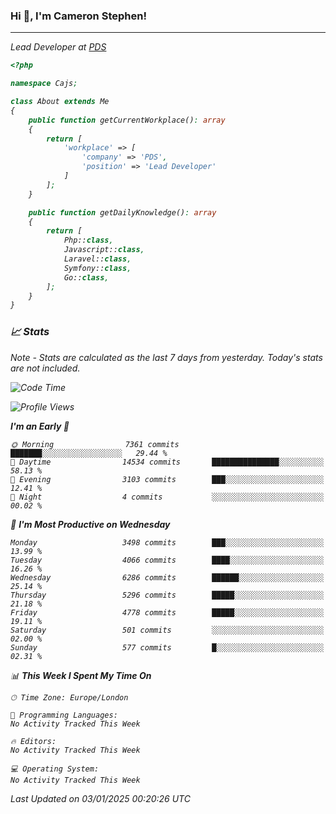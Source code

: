 ### Hi 👋, I'm Cameron Stephen!
<hr>
<p><em>Lead Developer at <a href="https://prindatasolutions.co.uk">PDS</a></p>


```php
<?php

namespace Cajs;

class About extends Me
{
    public function getCurrentWorkplace(): array
    {
        return [
            'workplace' => [
                'company' => 'PDS',
                'position' => 'Lead Developer'
            ]
        ];
    }

    public function getDailyKnowledge(): array
    {
        return [
            Php::class,
            Javascript::class,
            Laravel::class,
            Symfony::class,
            Go::class,
        ];
    }
}
```

### 📈 Stats
<p><em>Note - Stats are calculated as the last 7 days from yesterday. Today's stats are not included.</em></p>


<!--START_SECTION:waka-->
![Code Time](http://img.shields.io/badge/Code%20Time-4%2C151%20hrs%2040%20mins-blue)

![Profile Views](http://img.shields.io/badge/Profile%20Views-0-blue)

**I'm an Early 🐤** 

```text
🌞 Morning                7361 commits        ███████░░░░░░░░░░░░░░░░░░   29.44 % 
🌆 Daytime                14534 commits       ███████████████░░░░░░░░░░   58.13 % 
🌃 Evening                3103 commits        ███░░░░░░░░░░░░░░░░░░░░░░   12.41 % 
🌙 Night                  4 commits           ░░░░░░░░░░░░░░░░░░░░░░░░░   00.02 % 
```
📅 **I'm Most Productive on Wednesday** 

```text
Monday                   3498 commits        ███░░░░░░░░░░░░░░░░░░░░░░   13.99 % 
Tuesday                  4066 commits        ████░░░░░░░░░░░░░░░░░░░░░   16.26 % 
Wednesday                6286 commits        ██████░░░░░░░░░░░░░░░░░░░   25.14 % 
Thursday                 5296 commits        █████░░░░░░░░░░░░░░░░░░░░   21.18 % 
Friday                   4778 commits        █████░░░░░░░░░░░░░░░░░░░░   19.11 % 
Saturday                 501 commits         ░░░░░░░░░░░░░░░░░░░░░░░░░   02.00 % 
Sunday                   577 commits         █░░░░░░░░░░░░░░░░░░░░░░░░   02.31 % 
```


📊 **This Week I Spent My Time On** 

```text
🕑︎ Time Zone: Europe/London

💬 Programming Languages: 
No Activity Tracked This Week

🔥 Editors: 
No Activity Tracked This Week

💻 Operating System: 
No Activity Tracked This Week
```


 Last Updated on 03/01/2025 00:20:26 UTC
<!--END_SECTION:waka-->
